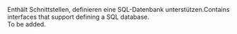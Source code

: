 <Namespace Name="Microsoft.Azure.Management.Sql.Fluent.SqlDatabase.Definition">
  <Docs>
    <summary><span data-ttu-id="13680-101">Enthält Schnittstellen, definieren eine SQL-Datenbank unterstützen.</span><span class="sxs-lookup"><span data-stu-id="13680-101">Contains interfaces that support defining a SQL database.</span></span></summary> 
    <remarks>To be added.</remarks>
  </Docs>
</Namespace>
